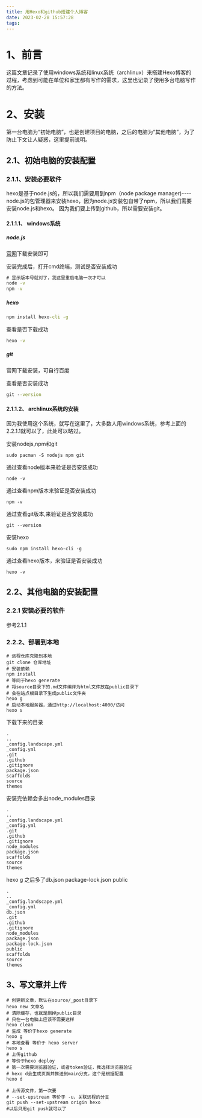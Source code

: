 ```yaml
---
title: 用Hexo和github搭建个人博客
date: 2023-02-28 15:57:28
tags:
---
```


# 1、前言

这篇文章记录了使用windows系统和linux系统（archlinux）来搭建Hexo博客的过程，考虑到可能在单位和家里都有写作的需求，这里也记录了使用多台电脑写作的方法。

# 2、安装

第一台电脑为“初始电脑”，也是创建项目的电脑，之后的电脑为“其他电脑”，为了防止下文让人疑惑，这里提前说明。


## 2.1、初始电脑的安装配置

### 2.1.1、安装必要软件

hexo是基于node.js的，所以我们需要用到npm（node package manager)----node.js的包管理器来安装hexo，因为node.js安装包自带了npm，所以我们需要安装node.js和hexo。
因为我们要上传到github，所以需要安装git。

#### 2.1.1.1、 windows系统

##### node.js

[官网](https://nodejs.org/zh-cn/)下载安装即可

安装完成后，打开cmd终端，测试是否安装成功

```cmd
# 显示版本号就对了，我这里重启电脑一次才可以
node -v
npm -v
```

##### hexo

```cmd
npm install hexo-cli -g
```

查看是否下载成功
```cmd
hexo -v
```

##### git

官网下载安装，可自行百度

查看是否安装成功

```cmd
git --version
```


#### 2.1.1.2、 archlinux系统的安装

因为我使用这个系统，就写在这里了，大多数人用windows系统，参考上面的2.2.1.1就可以了，此处可以略过。

安装nodejs,npm和git

```shell
sudo pacman -S nodejs npm git
```

通过查看node版本来验证是否安装成功

```shell
node -v
```

通过查看npm版本来验证是否安装成功

```shell
npm -v
```

通过查看git版本,来验证是否安装成功

```shell
git --version
```


安装hexo

```shell
sudo npm install hexo-cli -g
```
通过查看hexo版本，来验证是否安装成功

```shell
hexo -v
```

## 2.2、其他电脑的安装配置

### 2.2.1 安装必要的软件

参考2.1.1


### 2.2.2、部署到本地

```shell
# 远程仓库克隆到本地
git clone 仓库地址
# 安装依赖
npm install
# 等同于hexo generate
# 将source目录下的.md文件编译为html文件放在public目录下
# 会在站点根目录下生成public文件夹
hexo g
# 启动本地服务器，通过http://localhost:4000/访问
hexo s

```


下载下来的目录

```shell
.
..
_config.landscape.yml
_config.yml
.git
.github
.gitignore
package.json
scaffolds
source
themes
```


安装完依赖会多出node_modules目录

```shell
.
..
_config.landscape.yml
_config.yml
.git
.github
.gitignore
node_modules
package.json
scaffolds
source
themes
```

hexo g 之后多了db.json package-lock.json public

```shell
.
..
_config.landscape.yml
_config.yml
db.json
.git
.github
.gitignore
node_modules
package.json
package-lock.json
public
scaffolds
source
themes
```


## 3、写文章并上传

```shell
# 创建新文章，默认在source/_post目录下
hexo new 文章名
# 清除缓存，也就是删掉public目录
# 只在一台电脑上应该不需要这样
hexo clean
# 生成 等价于hexo generate
hexo g
# 本地查看 等价于 hexo server
hexo s
# 上传github
# 等价于hexo deploy
# 第一次需要浏览器验证，或者token验证，我选择浏览器验证
# hexo d会生成页面并推送到main分支，这个是根据配置
hexo d

# 上传源文件，第一次要
# --set-upstream 等价于 -u，关联远程的分支
git push --set-upstream origin hexo
#以后只用git push就可以了
```

